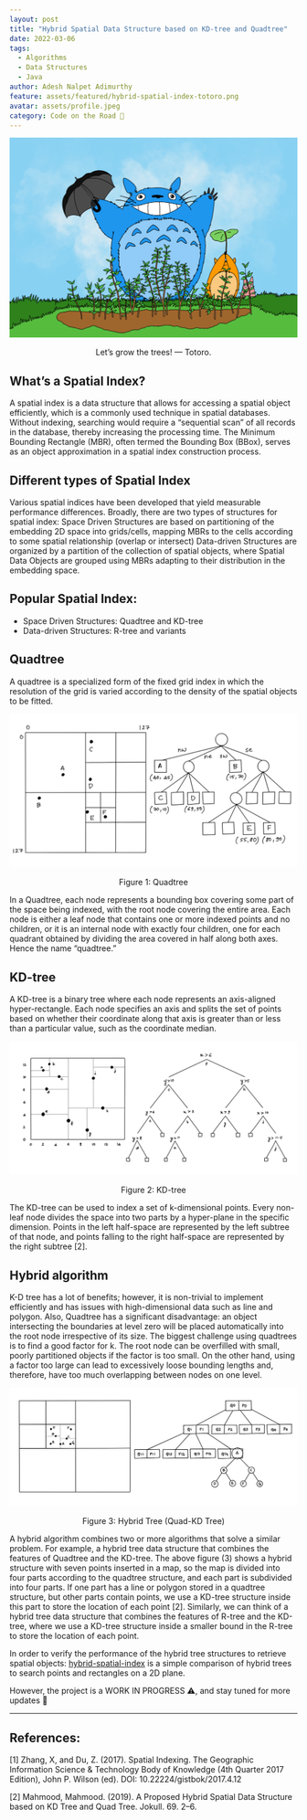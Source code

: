 ```yaml
---
layout: post
title: "Hybrid Spatial Data Structure based on KD-tree and Quadtree"
date: 2022-03-06
tags:
  - Algorithms
  - Data Structures
  - Java
author: Adesh Nalpet Adimurthy
feature: assets/featured/hybrid-spatial-index-totoro.png
avatar: assets/profile.jpeg
category: Code on the Road 🤖
---
```


<img src="./assets/featured/hybrid-spatial-index-totoro.png" /> 
<p style="text-align: center;">Let’s grow the trees! — Totoro.</p>

## What’s a Spatial Index?

A spatial index is a data structure that allows for accessing a spatial object efficiently, which is a commonly used technique in spatial databases. Without indexing, searching would require a “sequential scan” of all records in the database, thereby increasing the processing time. The Minimum Bounding Rectangle (MBR), often termed the Bounding Box (BBox), serves as an object approximation in a spatial index construction process.

## Different types of Spatial Index

Various spatial indices have been developed that yield measurable performance differences. Broadly, there are two types of structures for spatial index:
Space Driven Structures are based on partitioning of the embedding 2D space into grids/cells, mapping MBRs to the cells according to some spatial relationship (overlap or intersect)
Data-driven Structures are organized by a partition of the collection of spatial objects, where Spatial Data Objects are grouped using MBRs adapting to their distribution in the embedding space.

## Popular Spatial Index:

- Space Driven Structures: Quadtree and KD-tree
- Data-driven Structures: R-tree and variants

## Quadtree
A quadtree is a specialized form of the fixed grid index in which the resolution of the grid is varied according to the density of the spatial objects to be fitted.

<img src="./assets/posts/quad-tree.png" /> 
<p style="text-align: center;">Figure 1: Quadtree</p>

In a Quadtree, each node represents a bounding box covering some part of the space being indexed, with the root node covering the entire area. Each node is either a leaf node that contains one or more indexed points and no children, or it is an internal node with exactly four children, one for each quadrant obtained by dividing the area covered in half along both axes. Hence the name “quadtree.”

## KD-tree

A KD-tree is a binary tree where each node represents an axis-aligned hyper-rectangle. Each node specifies an axis and splits the set of points based on whether their coordinate along that axis is greater than or less than a particular value, such as the coordinate median.

<img src="./assets/posts/kd-tree.png" /> 
<p style="text-align: center;">Figure 2: KD-tree</p>

The KD-tree can be used to index a set of k-dimensional points. Every non-leaf node divides the space into two parts by a hyper-plane in the specific dimension. Points in the left half-space are represented by the left subtree of that node, and points falling to the right half-space are represented by the right subtree [2].

## Hybrid algorithm

K-D tree has a lot of benefits; however, it is non-trivial to implement efficiently and has issues with high-dimensional data such as line and polygon. Also, Quadtree has a significant disadvantage: an object intersecting the boundaries at level zero will be placed automatically into the root node irrespective of its size. The biggest challenge using quadtrees is to find a good factor for k. The root node can be overfilled with small, poorly partitioned objects if the factor is too small. On the other hand, using a factor too large can lead to excessively loose bounding lengths and, therefore, have too much overlapping between nodes on one level.

<img src="./assets/posts/hybrid-tree.png" /> 
<p style="text-align: center;">Figure 3: Hybrid Tree (Quad-KD Tree)</p>

A hybrid algorithm combines two or more algorithms that solve a similar problem. For example, a hybrid tree data structure that combines the features of Quadtree and the KD-tree. The above figure (3) shows a hybrid structure with seven points inserted in a map, so the map is divided into four parts according to the quadtree structure, and each part is subdivided into four parts. If one part has a line or polygon stored in a quadtree structure, but other parts contain points, we use a KD-tree structure inside this part to store the location of each point [2].
Similarly, we can think of a hybrid tree data structure that combines the features of R-tree and the KD-tree, where we use a KD-tree structure inside a smaller bound in the R-tree to store the location of each point.

In order to verify the performance of the hybrid tree structures to retrieve spatial objects: [hybrid-spatial-index](https://github.com/addu390/hybrid-spatial-index) is a simple comparison of hybrid trees to search points and rectangles on a 2D plane.

However, the project is a WORK IN PROGRESS ⚠️, and stay tuned for more updates 🚀

<hr>

## References:

[1] Zhang, X, and Du, Z. (2017). Spatial Indexing. The Geographic Information Science & Technology Body of Knowledge (4th Quarter 2017 Edition), John P. Wilson (ed). DOI: 10.22224/gistbok/2017.4.12

[2] Mahmood, Mahmood. (2019). A Proposed Hybrid Spatial Data Structure based on KD Tree and Quad Tree. Jokull. 69. 2–6.
